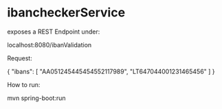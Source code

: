 # ibancheckerService

exposes a REST Endpoint under:

localhost:8080/ibanValidation

Request:

{
    "ibans": [
        "AA051245445454552117989",
        "LT647044001231465456"
    ]
}


How to run:

mvn spring-boot:run
